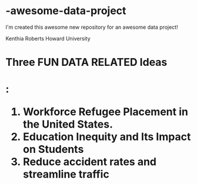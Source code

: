 # -awesome-data-project
I'm created this awesome new repository for an awesome data project!


Kenthia Roberts 
Howard University 


<h1>Three FUN DATA RELATED Ideas<h1> :

1. <strong>Workforce Refugee Placement in the United States</strong>. 
2. Education Inequity and Its Impact on Students
3. Reduce accident rates and streamline traffic